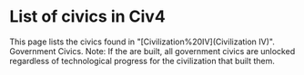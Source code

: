 # List of civics in Civ4

This page lists the civics found in "[Civilization%20IV](Civilization IV)".
Government Civics.
Note: If the are built, all government civics are unlocked regardless of technological progress for the civilization that built them.